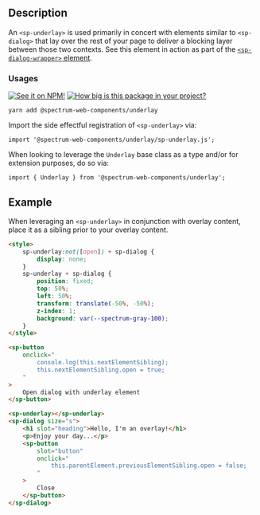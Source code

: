## Description

An `<sp-underlay>` is used primarily in concert with elements similar to `<sp-dialog>` that lay over the rest of your page to deliver a blocking layer between those two contexts. See this element in action as part of the [`<sp-dialog-wrapper>` element](components/dialog-wrapper).

### Usages

[![See it on NPM!](https://img.shields.io/npm/v/@spectrum-web-components/underlay?style=for-the-badge)](https://www.npmjs.com/package/@spectrum-web-components/underlay)
[![How big is this package in your project?](https://img.shields.io/bundlephobia/minzip/@spectrum-web-components/underlay?style=for-the-badge)](https://bundlephobia.com/result?p=@spectrum-web-components/underlay)

```
yarn add @spectrum-web-components/underlay
```

Import the side effectful registration of `<sp-underlay>` via:

```
import '@spectrum-web-components/underlay/sp-underlay.js';
```

When looking to leverage the `Underlay` base class as a type and/or for extension purposes, do so via:

```
import { Underlay } from '@spectrum-web-components/underlay';
```

## Example

When leveraging an `<sp-underlay>` in conjunction with overlay content, place it as a sibling prior to your overlay content.

```html
<style>
    sp-underlay:not([open]) + sp-dialog {
        display: none;
    }
    sp-underlay + sp-dialog {
        position: fixed;
        top: 50%;
        left: 50%;
        transform: translate(-50%, -50%);
        z-index: 1;
        background: var(--spectrum-gray-100);
    }
</style>

<sp-button
    onclick="
        console.log(this.nextElementSibling);
        this.nextElementSibling.open = true;
    "
>
    Open dialog with underlay element
</sp-button>

<sp-underlay></sp-underlay>
<sp-dialog size="s">
    <h1 slot="heading">Hello, I'm an overlay!</h1>
    <p>Enjoy your day...</p>
    <sp-button
        slot="button"
        onclick="
            this.parentElement.previousElementSibling.open = false;
        "
    >
        Close
    </sp-button>
</sp-dialog>
```
